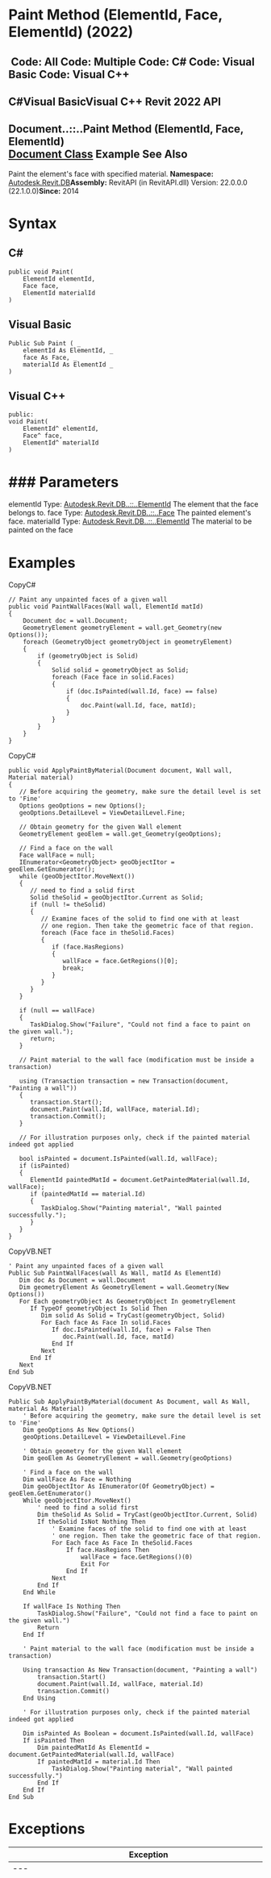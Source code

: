 # Paint Method (ElementId, Face, ElementId) (2022)

﻿
 Code: All Code: Multiple Code: C# Code: Visual Basic Code: Visual C++   
---  
C#Visual BasicVisual C++
Revit 2022 API  
---  
Document..::..Paint Method (ElementId, Face, ElementId)  
[Document Class](db03274b-a107-aa32-9034-f3e0df4bb1ec.md "Document Class") Example See Also  
---  
Paint the element's face with specified material. 
**Namespace:** [Autodesk.Revit.DB](87546ba7-461b-c646-cbb1-2cb8f5bff8b2.md "Autodesk.Revit.DB Namespace")**Assembly:** RevitAPI (in RevitAPI.dll) Version: 22.0.0.0 (22.1.0.0)**Since:** 2014 
# Syntax
C#  
---  
```text
public void Paint(
	ElementId elementId,
	Face face,
	ElementId materialId
)
```
  
Visual Basic  
---  
```text
Public Sub Paint ( _
	elementId As ElementId, _
	face As Face, _
	materialId As ElementId _
)
```
  
Visual C++  
---  
```text
public:
void Paint(
	ElementId^ elementId, 
	Face^ face, 
	ElementId^ materialId
)
```
  
# ### Parameters
elementId
    Type: [Autodesk.Revit.DB..::..ElementId](44f3f7b1-3229-3404-93c9-dc5e70337dd6.md "ElementId Class") The element that the face belongs to. 
face
    Type: [Autodesk.Revit.DB..::..Face](e32b3b1f-66fc-57cb-6e1c-aa81d1bf3e63.md "Face Class") The painted element's face. 
materialId
    Type: [Autodesk.Revit.DB..::..ElementId](44f3f7b1-3229-3404-93c9-dc5e70337dd6.md "ElementId Class") The material to be painted on the face 
# Examples
CopyC#
```text
// Paint any unpainted faces of a given wall
public void PaintWallFaces(Wall wall, ElementId matId)
{
    Document doc = wall.Document;
    GeometryElement geometryElement = wall.get_Geometry(new Options());
    foreach (GeometryObject geometryObject in geometryElement)
    {
        if (geometryObject is Solid)
        {
            Solid solid = geometryObject as Solid;
            foreach (Face face in solid.Faces)
            {
                if (doc.IsPainted(wall.Id, face) == false)
                {
                    doc.Paint(wall.Id, face, matId);
                }
            }
        }
    }
}
```

CopyC#
```text
public void ApplyPaintByMaterial(Document document, Wall wall, Material material)
{
   // Before acquiring the geometry, make sure the detail level is set to 'Fine'
   Options geoOptions = new Options();
   geoOptions.DetailLevel = ViewDetailLevel.Fine;

   // Obtain geometry for the given Wall element
   GeometryElement geoElem = wall.get_Geometry(geoOptions);

   // Find a face on the wall
   Face wallFace = null;
   IEnumerator<GeometryObject> geoObjectItor = geoElem.GetEnumerator();
   while (geoObjectItor.MoveNext())
   {
      // need to find a solid first
      Solid theSolid = geoObjectItor.Current as Solid;
      if (null != theSolid)
      {
         // Examine faces of the solid to find one with at least
         // one region. Then take the geometric face of that region.
         foreach (Face face in theSolid.Faces)
         {
            if (face.HasRegions)
            {
               wallFace = face.GetRegions()[0];
               break;
            }
         }
      }
   }

   if (null == wallFace)
   {
      TaskDialog.Show("Failure", "Could not find a face to paint on the given wall.");
      return;
   }

   // Paint material to the wall face (modification must be inside a transaction)

   using (Transaction transaction = new Transaction(document, "Painting a wall"))
   {
      transaction.Start();
      document.Paint(wall.Id, wallFace, material.Id);
      transaction.Commit();
   }

   // For illustration purposes only, check if the painted material indeed got applied

   bool isPainted = document.IsPainted(wall.Id, wallFace);
   if (isPainted)
   {
      ElementId paintedMatId = document.GetPaintedMaterial(wall.Id, wallFace);
      if (paintedMatId == material.Id)
      {
         TaskDialog.Show("Painting material", "Wall painted successfully.");
      }
   }
}
```

CopyVB.NET
```text
' Paint any unpainted faces of a given wall
Public Sub PaintWallFaces(wall As Wall, matId As ElementId)
   Dim doc As Document = wall.Document
   Dim geometryElement As GeometryElement = wall.Geometry(New Options())
   For Each geometryObject As GeometryObject In geometryElement
      If TypeOf geometryObject Is Solid Then
         Dim solid As Solid = TryCast(geometryObject, Solid)
         For Each face As Face In solid.Faces
            If doc.IsPainted(wall.Id, face) = False Then
               doc.Paint(wall.Id, face, matId)
            End If
         Next
      End If
   Next
End Sub
```

CopyVB.NET
```text
Public Sub ApplyPaintByMaterial(document As Document, wall As Wall, material As Material)
    ' Before acquiring the geometry, make sure the detail level is set to 'Fine'
    Dim geoOptions As New Options()
    geoOptions.DetailLevel = ViewDetailLevel.Fine

    ' Obtain geometry for the given Wall element
    Dim geoElem As GeometryElement = wall.Geometry(geoOptions)

    ' Find a face on the wall
    Dim wallFace As Face = Nothing
    Dim geoObjectItor As IEnumerator(Of GeometryObject) = geoElem.GetEnumerator()
    While geoObjectItor.MoveNext()
        ' need to find a solid first
        Dim theSolid As Solid = TryCast(geoObjectItor.Current, Solid)
        If theSolid IsNot Nothing Then
            ' Examine faces of the solid to find one with at least
            ' one region. Then take the geometric face of that region.
            For Each face As Face In theSolid.Faces
                If face.HasRegions Then
                    wallFace = face.GetRegions()(0)
                    Exit For
                End If
            Next
        End If
    End While

    If wallFace Is Nothing Then
        TaskDialog.Show("Failure", "Could not find a face to paint on the given wall.")
        Return
    End If

    ' Paint material to the wall face (modification must be inside a transaction)

    Using transaction As New Transaction(document, "Painting a wall")
        transaction.Start()
        document.Paint(wall.Id, wallFace, material.Id)
        transaction.Commit()
    End Using

    ' For illustration purposes only, check if the painted material indeed got applied

    Dim isPainted As Boolean = document.IsPainted(wall.Id, wallFace)
    If isPainted Then
        Dim paintedMatId As ElementId = document.GetPaintedMaterial(wall.Id, wallFace)
        If paintedMatId = material.Id Then
            TaskDialog.Show("Painting material", "Wall painted successfully.")
        End If
    End If
End Sub
```

# Exceptions
| Exception | Condition |
| --- | --- |
| --- | --- |
| [Autodesk.Revit.Exceptions..::..ArgumentException](2e6e4206-97a8-dd4b-df5d-4269f4bb6088.md "ArgumentException Class") | The element elementId does not exist in the document -or- The element materialId does not exist in the document -or- The face doesn't belong to the element -or- The materialId doesn't specify a material element. -or- The element's face cannot be painted. |
| [Autodesk.Revit.Exceptions..::..ArgumentNullException](631e1424-60f4-929b-4e52-dda9dcd26316.md "ArgumentNullException Class") | A non-optional argument was null |
| [Autodesk.Revit.Exceptions..::..ModificationForbiddenException](53205486-5917-7c33-8e67-e362106ddc97.md "ModificationForbiddenException Class") | The document is in failure mode: an operation has failed, and Revit requires the user to either cancel the operation or fix the problem (usually by deleting certain elements). -or- The document is being loaded, or is in the midst of another sensitive process. |
| [Autodesk.Revit.Exceptions..::..ModificationOutsideTransactionException](8f025460-c283-ea99-aa8a-5a36e11528f4.md "ModificationOutsideTransactionException Class") | The document has no open transaction. |

# See Also
[Document Class](db03274b-a107-aa32-9034-f3e0df4bb1ec.md "Document Class")
[Paint Overload](f6a99488-ae33-46f8-849d-4c68869f68cd.md "Paint Method")
[Autodesk.Revit.DB Namespace](87546ba7-461b-c646-cbb1-2cb8f5bff8b2.md "Autodesk.Revit.DB Namespace")
Send comments on this topic to 